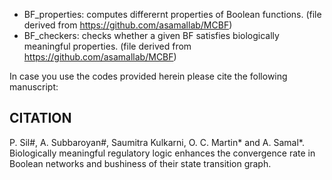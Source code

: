 * BF_properties: computes differernt properties of Boolean functions. (file derived from https://github.com/asamallab/MCBF)
* BF_checkers: checks whether a given BF satisfies biologically meaningful properties.  (file derived from https://github.com/asamallab/MCBF)

  
In case you use the codes provided herein please cite the following manuscript:

## CITATION
P. Sil#, A. Subbaroyan#, Saumitra Kulkarni, O. C. Martin* and A. Samal*. Biologically meaningful regulatory logic enhances the convergence rate in Boolean networks and bushiness of their state transition graph.
